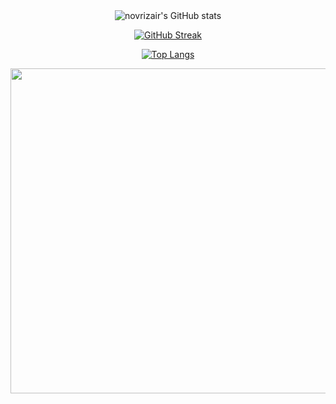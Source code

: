<img align="right" src="https://komarev.com/ghpvc/?username=novrizair&style=flat-square&color=lightgrey" alt=""/>
<br></br>

<div align="center">  

  ![novrizair's GitHub stats](https://github-readme-stats.vercel.app/api?username=novrizair&theme=graywhite&show_icons=true)

  [![GitHub Streak](https://github-readme-streak-stats.herokuapp.com?user=novrizair&theme=graywhite&date_format=M%20j%5B%2C%20Y%5D&card_width=400)](https://git.io/streak-stats)

  [![Top Langs](https://github-readme-stats.vercel.app/api/top-langs/?username=novrizair&card_length=450&layout=compact&theme=graywhite)](https://github.com/novrizair/github-readme-stats)

  <img src="https://media1.giphy.com/media/v1.Y2lkPTc5MGI3NjExZDgzNm5ndmplOWZtcHF5aHV6Mmx4ZmVyajlzNWU4M2pxdjB5NnA2cSZlcD12MV9pbnRlcm5hbF9naWZfYnlfaWQmY3Q9Zw/gKfyusl0PRPdTNmwnD/giphy.gif" width="520"/>
  
</div>
